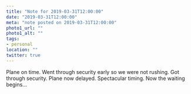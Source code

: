 ```yaml
---
title: "Note for 2019-03-31T12:00:00"
date: "2019-03-31T12:00:00"
meta: "note posted on 2019-03-31T12:00:00"
photo1_url: ""
photo1_alt: ""
tags:
- personal
location: ""
twitter: true
---
```

Plane on time. Went through security early so we were not rushing. Got through security. Plane now delayed. Spectacular timing. Now the waiting begins...
